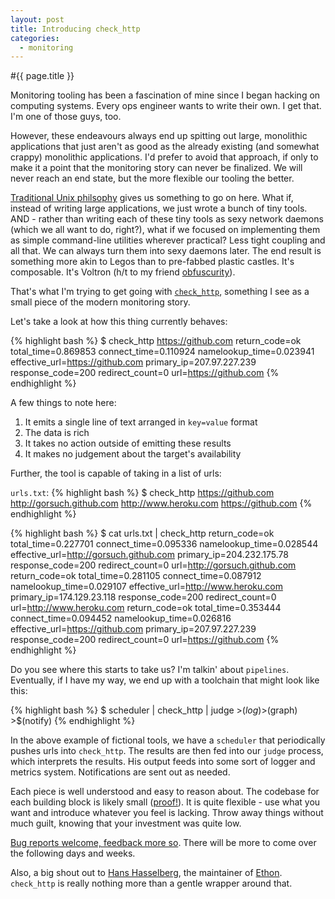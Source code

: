 ```yaml
---
layout: post
title: Introducing check_http
categories:
  - monitoring
---
```


#{{ page.title }}

Monitoring tooling has been a fascination of mine since I began hacking on computing systems.  Every ops engineer wants to write their own.  I get that.  I'm one of those guys, too.

However, these endeavours always end up spitting out large, monolithic applications that just aren't as good as the already existing (and somewhat crappy) monolithic applications.  I'd prefer to avoid that approach, if only to make it a point that the monitoring story can never be finalized.  We will never reach an end state, but the more flexible our tooling the better.

[Traditional Unix philsophy](http://u-tx.net/ccritics/art-of-unix-programming.html) gives us something to go on here.  What if, instead of writing large applications, we just wrote a bunch of tiny tools.  AND - rather than writing each of these tiny tools as sexy network daemons (which we all want to do, right?), what if we focused on implementing them as simple command-line utilities wherever practical?  Less tight coupling and all that.  We can always turn them into sexy daemons later. The end result is something more akin to Legos than to pre-fabbed plastic castles.  It's composable.  It's Voltron (h/t to my friend [obfuscurity](http://obfuscurity.com/2011/07/Robots-Are-Cool-and-Shit-But-Seriously)).

That's what I'm trying to get going with [`check_http`](http://github.com/gorsuch/check_http), something I see as a small piece of the modern monitoring story.

Let's take a look at how this thing currently behaves:

{% highlight bash %}
$ check_http https://github.com
return_code=ok total_time=0.869853 connect_time=0.110924 namelookup_time=0.023941 effective_url=https://github.com primary_ip=207.97.227.239 response_code=200 redirect_count=0 url=https://github.com
{% endhighlight %}

A few things to note here:

1. It emits a single line of text arranged in `key=value` format
2. The data is rich
3. It takes no action outside of emitting these results
4. It makes no judgement about the target's availability

Further, the tool is capable of taking in a list of urls:

`urls.txt`:
{% highlight bash %}
$ check_http https://github.com
http://gorsuch.github.com
http://www.heroku.com
https://github.com
{% endhighlight %}

{% highlight bash %}
$ cat urls.txt | check_http
return_code=ok total_time=0.227701 connect_time=0.095336 namelookup_time=0.028544 effective_url=http://gorsuch.github.com primary_ip=204.232.175.78 response_code=200 redirect_count=0 url=http://gorsuch.github.com
return_code=ok total_time=0.281105 connect_time=0.087912 namelookup_time=0.029107 effective_url=http://www.heroku.com primary_ip=174.129.23.118 response_code=200 redirect_count=0 url=http://www.heroku.com
return_code=ok total_time=0.353444 connect_time=0.094452 namelookup_time=0.026816 effective_url=https://github.com primary_ip=207.97.227.239 response_code=200 redirect_count=0 url=https://github.com
{% endhighlight %}

Do you see where this starts to take us?  I'm talkin' about `pipelines`.  Eventually, if I have my way, we end up with a toolchain that might look like this:

{% highlight bash %}
$ scheduler | check_http | judge >$(log) >$(graph) >$(notify)
{% endhighlight %}

In the above example of fictional tools, we have a `scheduler` that periodically pushes urls into `check_http`.  The results are then fed into our `judge` process, which interprets the results.  His output feeds into some sort of logger and metrics system.  Notifications are sent out as needed.

Each piece is well understood and easy to reason about.  The codebase for each building block is likely small ([proof!](https://github.com/gorsuch/check_http/blob/master/lib/check_http/checker.rb)).  It is quite flexible - use what you want and introduce whatever you feel is lacking.  Throw away things without much guilt, knowing that your investment was quite low.

[Bug reports welcome, feedback more so](https://github.com/gorsuch/check_http/issues/new). There will be more to come over the following days and weeks.

Also, a big shout out to [Hans Hasselberg](https://github.com/i0rek), the maintainer of [Ethon](https://github.com/typhoeus/ethon).  `check_http` is really nothing more than a gentle wrapper around that.
